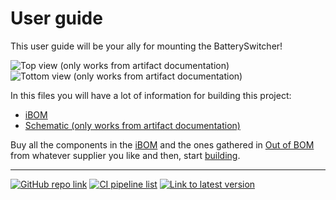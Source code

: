 
# User guide

This user guide will be your ally for mounting the BatterySwitcher!

![Top view (only works from artifact documentation)](top.png)
![Tottom view (only works from artifact documentation)](bottom.png)

In  this files you will have a lot of information for building this project:

* [iBOM](ibom.html)
* [Schematic (only works from artifact documentation)](schematic.pdf)

Buy all the components in the [iBOM](ibom.html) and the ones gathered in [Out of BOM](out-of-bom.md) from whatever supplier you like and then, start [building](mounting/pcb.md).

---

[![GitHub repo link](https://img.shields.io/badge/GitHub-100000?logo=github)](https://github.com/Supermanuu/BatterySwitcher)
[![CI pipeline list](https://github.com/Supermanuu/BatterySwitcher/actions/workflows/release.yml/badge.svg?branch=main)](https://github.com/Supermanuu/BatterySwitcher/actions/workflows/release.yml)
[![Link to latest version](https://img.shields.io/badge/latest-version-blue)](https://github.com/Supermanuu/BatterySwitcher/releases/latest)
